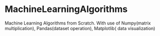 # MachineLearningAlgorithms
Machine Learning Algorithms from Scratch. With use of Numpy(matrix multiplication), Pandas(dataset operation), Matplotlib( data visualization)
